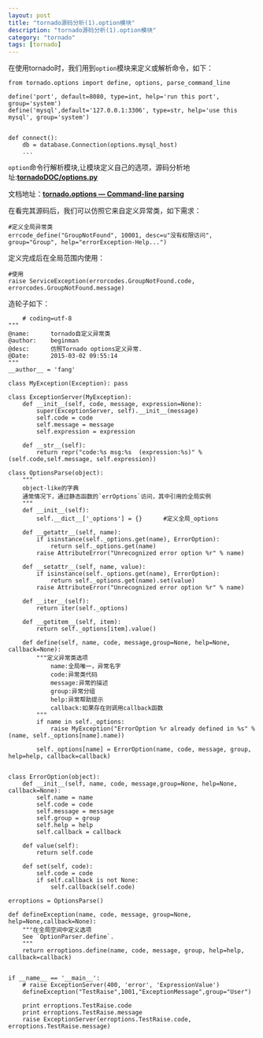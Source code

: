 ```yaml
---
layout: post
title: "tornado源码分析(1).option模块"
description: "tornado源码分析(1).option模块"
category: "tornado"
tags: [tornado]
---
```


<p>在使用tornado时，我们用到<code>option</code>模块来定义或解析命令，如下：</p>

<pre><code>from tornado.options import define, options, parse_command_line

define('port', default=8080, type=int, help='run this port', group='system')
define('mysql',default='127.0.0.1:3306', type=str, help='use this mysql', group='system')


def connect():
    db = database.Connection(options.mysql_host)
    ...
</code></pre>

<p><code>option</code>命令行解析模块,让模块定义自己的选项，源码分析地址:<a href="https://github.com/BeginMan/tornadoDOC/blob/master/options.py"><strong>tornadoDOC/options.py</strong></a></p>

<!--more-->

<p>文档地址：<a href="http://www.tornadoweb.org/en/stable/options.html"><strong>tornado.options — Command-line parsing</strong></a></p>

<p>在看完其源码后，我们可以仿照它来自定义异常类，如下需求：</p>

<pre><code>#定义全局异常类
errcode_define("GroupNotFound", 10001, desc=u"没有权限访问", group="Group", help="errorException-Help...")
</code></pre>

<p>定义完成后在全局范围内使用：</p>

<pre><code>#使用
raise ServiceException(errorcodes.GroupNotFound.code, errorcodes.GroupNotFound.message)
</code></pre>

<p>造轮子如下：</p>

<pre><code>    # coding=utf-8
"""
@name:      tornado自定义异常类
@author:    beginman
@desc:      仿照Tornado options定义异常.
@Date:      2015-03-02 09:55:14
"""
__author__ = 'fang'

class MyException(Exception): pass

class ExceptionServer(MyException):
    def __init__(self, code, message, expression=None):
        super(ExceptionServer, self).__init__(message)
        self.code = code
        self.message = message
        self.expression = expression

    def __str__(self):
        return repr("code:%s msg:%s  (expression:%s)" % (self.code,self.message, self.expression))

class OptionsParse(object):
    """
    object-like的字典
    通常情况下，通过静态函数的`errOptions`访问，其中引用的全局实例
    """
    def __init__(self):
        self.__dict__['_options'] = {}      #定义全局_options

    def __getattr__(self, name):
        if isinstance(self._options.get(name), ErrorOption):
            return self._options.get(name)
        raise AttributeError("Unrecognized error option %r" % name)

    def __setattr__(self, name, value):
        if isinstance(self._options.get(name), ErrorOption):
            return self._options.get(name).set(value)
        raise AttributeError("Unrecognized error option %r" % name)

    def __iter__(self):
        return iter(self._options)

    def __getitem__(self, item):
        return self._options[item].value()

    def define(self, name, code, message,group=None, help=None, callback=None):
        """定义异常类选项
            name:全局唯一，异常名字
            code:异常类代码
            message:异常的描述
            group:异常分组
            help:异常帮助提示
            callback:如果存在则调用callback函数
        """
        if name in self._options:
            raise MyException("ErrorOption %r already defined in %s" % (name, self._options[name].name))

        self._options[name] = ErrorOption(name, code, message, group, help=help, callback=callback)


class ErrorOption(object):
    def __init__(self, name, code, message,group=None, help=None, callback=None):
        self.name = name
        self.code = code
        self.message = message
        self.group = group
        self.help = help
        self.callback = callback

    def value(self):
        return self.code

    def set(self, code):
        self.code = code
        if self.callback is not None:
            self.callback(self.code)

erroptions = OptionsParse()

def defineException(name, code, message, group=None, help=None,callback=None):
    """在全局空间中定义选项
    See `OptionParser.define`.
    """
    return erroptions.define(name, code, message, group, help=help, callback=callback)


if __name__ == '__main__':
    # raise ExceptionServer(400, 'error', 'ExpressionValue')
    defineException("TestRaise",1001,"ExceptionMessage",group="User")

    print erroptions.TestRaise.code
    print erroptions.TestRaise.message
    raise ExceptionServer(erroptions.TestRaise.code, erroptions.TestRaise.message)
</code></pre>
